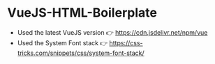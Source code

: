 # VueJS-HTML-Boilerplate

* Used the latest VueJS version 👉  https://cdn.jsdelivr.net/npm/vue
* Used the System Font stack 👉  https://css-tricks.com/snippets/css/system-font-stack/